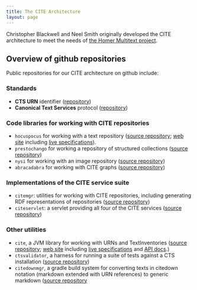```yaml
---
title: The CITE Architecture
layout: page
---
```


Christopher Blackwell and Neel Smith originally developed the CITE architecture to meet the needs of [the Homer Multitext project](http://www.homermultitext.org).

## Overview of github repositories ##


Public repositories for our CITE architecture on github include:

### Standards ###


- **CTS URN** identifier ([repository](https://github.com/cite-architecture/ctsurn_spec))
- **Canonical Text Services** protocol ([repository](https://github.com/cite-architecture/cts_spec))


### Code libraries for working with CITE repositories ###



- `hocuspocus` for working with a text repository ([source repository](https://github.com/cite-architecture/hocuspocus);  [web site](http://cite-architecture.github.io/hocuspocus/) including [live specifications](http://cite-architecture.github.io/hocuspocus//specs/hocuspocus/Hocuspocus.html)).
- `prestochango` for working a repository of structured collections ([source repository](https://github.com/cite-architecture/prestochango))
- `nysi` for working with an image repository  ([source repository](https://github.com/cite-architecture/nysi))
- `abracadabra` for working with CITE graphs ([source repository](https://github.com/cite-architecture/abracadabra))

### Implementations of the CITE service suite

- `citemgr`: utilities for working with CITE repositories, including generating RDF representations of repositories ([source repository](https://github.com/cite-architecture/citemgr))
- `citeservlet`: a servlet providing all four of the CITE services ([source repository](https://github.com/cite-architecture/citeservlet))

### Other utilities ###




- `cite`, a JVM library for working with URNs and TextInventories ([source repository](https://github.com/cite-architecture/cite);  [web site](http://cite-architecture.github.io/cite/) including [live specifications](http://cite-architecture.github.io/cite/specs/cite/Cite.html) and [API docs](http://cite-architecture.github.io/cite/api/).)
- `ctsvalidator`, a harness for running a suite of tests against a CTS installation ([source repository](https://github.com/cite-architecture/ctsvalidator))
- `citedownmgr`, a gradle build system for converting texts in citedown notation (markdown extended with URN references) to generic markdown ([source repository](https://github.com/cite-architecture/citedownmgr)

